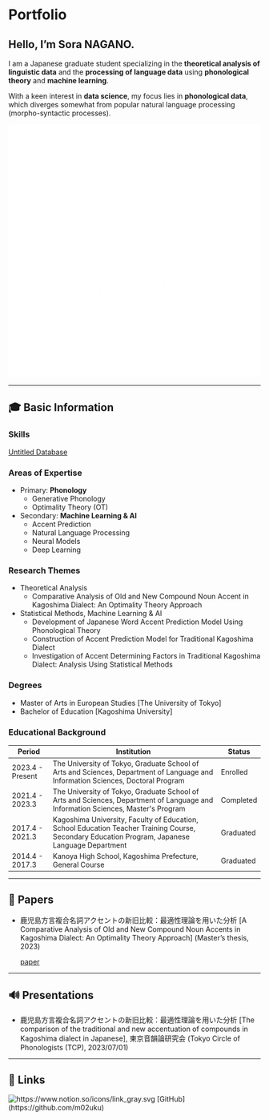 # Portfolio

## Hello, I’m **Sora NAGANO**.

I am a Japanese graduate student specializing in the **theoretical analysis of linguistic data** and the **processing of language data** using **phonological theory** and **machine learning**.

With a keen interest in **data science**, my focus lies in **phonological data**, which diverges somewhat from popular natural language processing (morpho-syntactic processes).

![1544078504.png](data/1544078504.png)

---

## 🎓 Basic Information

### Skills

[Untitled Database](data/Untitled%20Database%209743dcf58451431dbbf890681a15ab82.csv)

### Areas of Expertise

- Primary: **Phonology**
    - Generative Phonology
    - Optimality Theory (OT)
- Secondary: **Machine Learning & AI**
    - Accent Prediction
    - Natural Language Processing
    - Neural Models
    - Deep Learning

### Research Themes

- Theoretical Analysis
    - Comparative Analysis of Old and New Compound Noun Accent in Kagoshima Dialect: An Optimality Theory Approach
- Statistical Methods, Machine Learning & AI
    - Development of Japanese Word Accent Prediction Model Using Phonological Theory
    - Construction of Accent Prediction Model for Traditional Kagoshima Dialect
    - Investigation of Accent Determining Factors in Traditional Kagoshima Dialect: Analysis Using Statistical Methods

### Degrees

- Master of Arts in European Studies [The University of Tokyo]
- Bachelor of Education [Kagoshima University]

### Educational Background

| Period | Institution | Status |
| --- | --- | --- |
| 2023.4 - Present | The University of Tokyo, Graduate School of Arts and Sciences, Department of Language and Information Sciences, Doctoral Program | Enrolled |
| 2021.4 - 2023.3 | The University of Tokyo, Graduate School of Arts and Sciences, Department of Language and Information Sciences, Master's Program | Completed |
| 2017.4 - 2021.3 | Kagoshima University, Faculty of Education, School Education Teacher Training Course, Secondary Education Program, Japanese Language Department | Graduated |
| 2014.4 - 2017.3 | Kanoya High School, Kagoshima Prefecture, General Course | Graduated |

---

## 📄 Papers

- 鹿児島方言複合名詞アクセントの新旧比較：最適性理論を用いた分析 [A Comparative Analysis of Old and New Compound Noun Accents in Kagoshima Dialect: An Optimality Theory Approach] (Master’s thesis, 2023)
    
    [paper](data/masters_thesis.pdf)
    

---

## 🔊 Presentations

- 鹿児島方言複合名詞アクセントの新旧比較：最適性理論を用いた分析 [The comparison of the traditional and new accentuation of compounds in Kagoshima dialect in Japanese], 東京音韻論研究会 (Tokyo Circle of Phonologists (TCP), 2023/07/01)

---

## 🔗 Links

<aside>
<img src="https://www.notion.so/icons/link_gray.svg" alt="https://www.notion.so/icons/link_gray.svg" width="40px" /> [GitHub](https://github.com/m02uku)

</aside>
